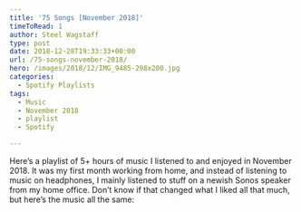 ```yaml
---
title: '75 Songs [November 2018]'
timeToRead: 1 
author: Steel Wagstaff
type: post
date: 2018-12-28T19:33:33+00:00
url: /75-songs-november-2018/
hero: /images/2018/12/IMG_9485-298x200.jpg
categories:
  - Spotify Playlists
tags:
  - Music
  - November 2018
  - playlist
  - Spotify

---
```

Here&#8217;s a playlist of 5+ hours of music I listened to and enjoyed in November 2018. It was my first month working from home, and instead of listening to music on headphones, I mainly listened to stuff on a newish Sonos speaker from my home office. Don&#8217;t know if that changed what I liked all that much, but here&#8217;s the music all the same: